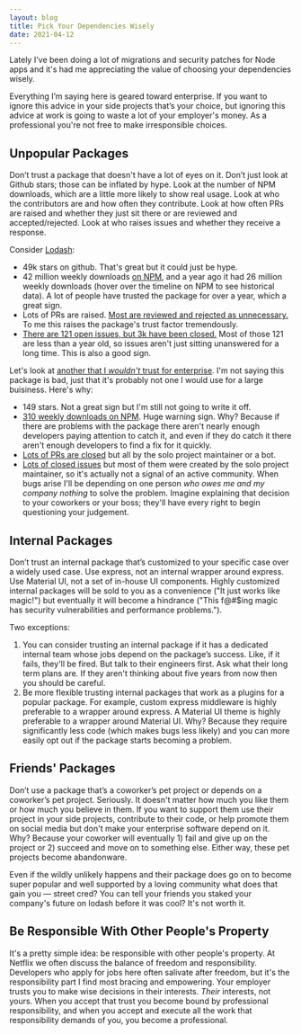 ```yaml
---
layout: blog
title: Pick Your Dependencies Wisely
date: 2021-04-12
---
```


Lately I've been doing a lot of migrations and security patches for Node apps and it's had me appreciating the value of choosing your dependencies wisely.

Everything I’m saying here is geared toward enterprise. If you want to ignore this advice in your side projects that’s your choice, but ignoring this advice at work is going to waste a lot of your employer's money. As a professional you're not free to make irresponsible choices.

## Unpopular Packages
Don’t trust a package that doesn't have a lot of eyes on it. Don’t just look at Github stars; those can be inflated by hype. Look at the number of NPM downloads, which are a little more likely to show real usage. Look at who the contributors are and how often they contribute. Look at how often PRs are raised and whether they just sit there or are reviewed and accepted/rejected. Look at who raises issues and whether they receive a response.

Consider [Lodash](https://github.com/lodash/lodash):
- 49k stars on github. That's great but it could just be hype.
- 42 million weekly downloads [on NPM](https://www.npmjs.com/package/lodash), and a year ago it had 26 million weekly downloads (hover over the timeline on NPM to see historical data). A lot of people have trusted the package for over a year, which a great sign.
- Lots of PRs are raised. [Most are reviewed and rejected as unnecessary.](https://github.com/lodash/lodash/pulls?q=is%3Apr+is%3Aclosed) To me this raises the package's trust factor tremendously.
- [There are 121 open issues, but 3k have been closed.](https://github.com/lodash/lodash/issues?page=1&q=is%3Aissue+is%3Aopen) Most of those 121 are less than a year old, so issues aren't just sitting unanswered for a long time. This is also a good sign.

Let's look at [another that I *wouldn't* trust for enterprise](https://github.com/ehowey/gatsby-theme-catalyst). I'm not saying this package is bad, just that it's probably not one I would use for a large buisiness. Here's why:
- 149 stars. Not a great sign but I'm still not going to write it off.
- [310 weekly downloads on NPM](https://www.npmjs.com/package/gatsby-theme-catalyst-core). Huge warning sign. Why? Because if there are problems with the package there aren't nearly enough developers paying attention to catch it, and even if they do catch it there aren't enough developers to find a fix for it quickly.
- [Lots of PRs are closed](https://github.com/ehowey/gatsby-theme-catalyst/pulls?page=3&q=is%3Apr+is%3Aclosed) but all by the solo project maintainer or a bot.
- [Lots of closed issues](https://github.com/ehowey/gatsby-theme-catalyst/issues?q=is%3Aopen+is%3Aissue) but most of them were created by the solo project maintainer, so it's actually not a signal of an active community. When bugs arise I'll be depending on one person *who owes me and my company nothing* to solve the problem. Imagine explaining that decision to your coworkers or your boss; they'll have every right to begin questioning your judgement.

## Internal Packages
Don’t trust an internal package that’s customized to your specific case over a widely used case. Use express, not an internal wrapper around express. Use Material UI, not a set of in-house UI components. Highly customized internal packages will be sold to you as a convenience ("It just works like magic!") but eventually it will become a hindrance ("This f@#$ing magic has security vulnerabilities and performance problems."). 

Two exceptions: 

1) You can consider trusting an internal package if it has a dedicated internal team whose jobs depend on the package’s success. Like, if it fails, they'll be fired. But talk to their engineers first. Ask what their long term plans are. If they aren't thinking about five years from now then you should be careful.
2) Be more flexible trusting internal packages that work as a plugins for a popular package. For example, custom express middleware is highly preferable to a wrapper around express. A Material UI theme is highly preferable to a wrapper around Material UI. Why? Because they require significantly less code (which makes bugs less likely) and you can more easily opt out if the package starts becoming a problem.

## Friends' Packages
Don’t use a package that’s a coworker’s pet project or depends on a coworker’s pet project. Seriously. It doesn't matter how much you like them or how much you believe in them. If you want to support them use their project in your side projects, contribute to their code, or help promote them on social media but don't make your enterprise software depend on it. Why? Because your coworker will eventually 1) fail and give up on the project or 2) succeed and move on to something else. Either way, these pet projects become abandonware.

Even if the wildly unlikely happens and their package does go on to become super popular and well supported by a loving community what does that gain you — street cred? You can tell your friends you staked your company's future on lodash before it was cool? It's not worth it.

## Be Responsible With Other People's Property

It's a pretty simple idea: be responsible with other people's property. At Netflix we often discuss the balance of freedom and responsibility. Developers who apply for jobs here often salivate after freedom, but it's the responsibility part I find most bracing and empowering. Your employer trusts you to make wise decisions in their interests. *Their* interests, not yours. When you accept that trust you become bound by professional responsibility, and when you accept and execute all the work that responsibility demands of you, you become a professional.
